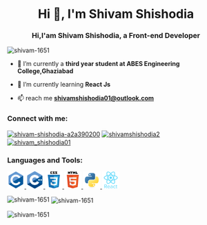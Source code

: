 <h1 align="center">Hi 👋, I'm Shivam Shishodia</h1>
<h3 align="center">Hi,I'am Shivam Shishodia, a Front-end Developer</h3>

<p align="left"> <img src="https://komarev.com/ghpvc/?username=shivam-1651&label=Profile%20views&color=0e75b6&style=flat" alt="shivam-1651" /> </p>

- 🔭 I’m currently a **third year student at ABES Engineering College,Ghaziabad**

- 🌱 I’m currently learning **React Js**

- 📫 reach me **shivamshishodia01@outlook.com**

<h3 align="left">Connect with me:</h3>
<p align="left">
<a href="https://linkedin.com/in/shivam-shishodia-a2a390200" target="blank"><img align="center" src="https://raw.githubusercontent.com/rahuldkjain/github-profile-readme-generator/master/src/images/icons/Social/linked-in-alt.svg" alt="shivam-shishodia-a2a390200" height="30" width="40" /></a>
<a href="https://www.hackerrank.com/shivamshishodia2" target="blank"><img align="center" src="https://raw.githubusercontent.com/rahuldkjain/github-profile-readme-generator/master/src/images/icons/Social/hackerrank.svg" alt="shivamshishodia2" height="30" width="40" /></a>
<a href="https://www.leetcode.com/shivam_shishodia01" target="blank"><img align="center" src="https://raw.githubusercontent.com/rahuldkjain/github-profile-readme-generator/master/src/images/icons/Social/leet-code.svg" alt="shivam_shishodia01" height="30" width="40" /></a>
</p>

<h3 align="left">Languages and Tools:</h3>
<p align="left"> <a href="https://www.cprogramming.com/" target="_blank" rel="noreferrer"> <img src="https://raw.githubusercontent.com/devicons/devicon/master/icons/c/c-original.svg" alt="c" width="40" height="40"/> </a> <a href="https://www.w3schools.com/cpp/" target="_blank" rel="noreferrer"> <img src="https://raw.githubusercontent.com/devicons/devicon/master/icons/cplusplus/cplusplus-original.svg" alt="cplusplus" width="40" height="40"/> </a> <a href="https://www.w3schools.com/css/" target="_blank" rel="noreferrer"> <img src="https://raw.githubusercontent.com/devicons/devicon/master/icons/css3/css3-original-wordmark.svg" alt="css3" width="40" height="40"/> </a> <a href="https://www.w3.org/html/" target="_blank" rel="noreferrer"> <img src="https://raw.githubusercontent.com/devicons/devicon/master/icons/html5/html5-original-wordmark.svg" alt="html5" width="40" height="40"/> </a> <a href="https://www.python.org" target="_blank" rel="noreferrer"> <img src="https://raw.githubusercontent.com/devicons/devicon/master/icons/python/python-original.svg" alt="python" width="40" height="40"/> </a> <a href="https://reactjs.org/" target="_blank" rel="noreferrer"> <img src="https://raw.githubusercontent.com/devicons/devicon/master/icons/react/react-original-wordmark.svg" alt="react" width="40" height="40"/> </a> </p>

<p><img align="left" src="https://github-readme-stats.vercel.app/api/top-langs?username=shivam-1651&show_icons=true&locale=en&layout=compact" alt="shivam-1651" /></p>

<p>&nbsp;<img align="center" src="https://github-readme-stats.vercel.app/api?username=shivam-1651&show_icons=true&locale=en" alt="shivam-1651" /></p>

<p><img align="center" src="https://github-readme-streak-stats.herokuapp.com/?user=shivam-1651&" alt="shivam-1651" /></p>
